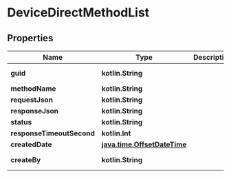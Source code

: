 
# DeviceDirectMethodList

## Properties
Name | Type | Description | Notes
------------ | ------------- | ------------- | -------------
**guid** | **kotlin.String** |  |  [optional] [readonly]
**methodName** | **kotlin.String** |  |  [optional]
**requestJson** | **kotlin.String** |  |  [optional]
**responseJson** | **kotlin.String** |  |  [optional]
**status** | **kotlin.String** |  |  [optional]
**responseTimeoutSecond** | **kotlin.Int** |  |  [optional]
**createdDate** | [**java.time.OffsetDateTime**](java.time.OffsetDateTime.md) |  |  [optional]
**createBy** | **kotlin.String** |  |  [optional] [readonly]




